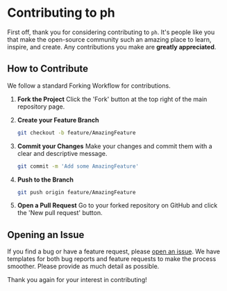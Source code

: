 # Contributing to ph

First off, thank you for considering contributing to `ph`. It's people like you that make the open-source community such an amazing place to learn, inspire, and create. Any contributions you make are **greatly appreciated**.

## How to Contribute

We follow a standard Forking Workflow for contributions.

1.  **Fork the Project**
    Click the 'Fork' button at the top right of the main repository page.

2.  **Create your Feature Branch**
    ```bash
    git checkout -b feature/AmazingFeature
    ```

3.  **Commit your Changes**
    Make your changes and commit them with a clear and descriptive message.
    ```bash
    git commit -m 'Add some AmazingFeature'
    ```

4.  **Push to the Branch**
    ```bash
    git push origin feature/AmazingFeature
    ```

5.  **Open a Pull Request**
    Go to your forked repository on GitHub and click the 'New pull request' button.

## Opening an Issue

If you find a bug or have a feature request, please [open an issue](https://github.com/phkaiser13/peitch/issues). We have templates for both bug reports and feature requests to make the process smoother. Please provide as much detail as possible.

Thank you again for your interest in contributing!
